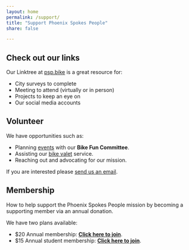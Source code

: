 ```yaml
---
layout: home
permalink: /support/
title: "Support Phoenix Spokes People"
share: false

---
```


## Check out our links

Our Linktree at [psp.bike](https://psp.bike/) is a great resource for:

* City surveys to complete
* Meeting to attend (virtually or in person)
* Projects to keep an eye on
* Our social media accounts

## Volunteer

We have opportunities such as:

* Planning [events](/events) with our **Bike Fun Committee**.
* Assisting our [bike valet](/valet) service.
* Reaching out and advocating for our mission.

If you are interested please [send us an email](mailto:hello@phoenixspokespeople.org).

## Membership

How to help support the Phoenix Spokes People mission by becoming a supporting member via an annual donation.

We have two plans available:

* $20 Annual membership: [**Click here to join**](https://psp.bike/membership).
* $15 Annual student membership: [**Click here to join**](https://psp.bike/student).
